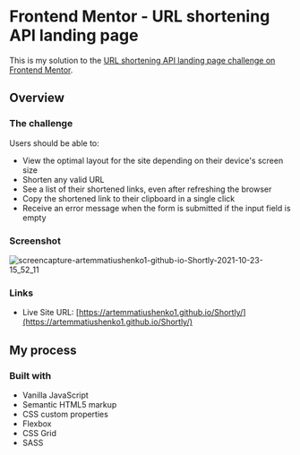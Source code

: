 # Frontend Mentor - URL shortening API landing page

This is my solution to the [URL shortening API landing page challenge on Frontend Mentor](https://www.frontendmentor.io/challenges/url-shortening-api-landing-page-2ce3ob-G).

## Overview

### The challenge

Users should be able to:
- View the optimal layout for the site depending on their device's screen size
- Shorten any valid URL
- See a list of their shortened links, even after refreshing the browser
- Copy the shortened link to their clipboard in a single click
- Receive an error message when the form is submitted if the input field is empty

### Screenshot
![screencapture-artemmatiushenko1-github-io-Shortly-2021-10-23-15_52_11](https://user-images.githubusercontent.com/71723893/138557244-d2f4d076-1db9-4ab6-b909-63ef0a503746.png)

### Links
- Live Site URL: [https://artemmatiushenko1.github.io/Shortly/](https://artemmatiushenko1.github.io/Shortly/)

## My process

### Built with
- Vanilla JavaScript
- Semantic HTML5 markup
- CSS custom properties
- Flexbox
- CSS Grid
- SASS
